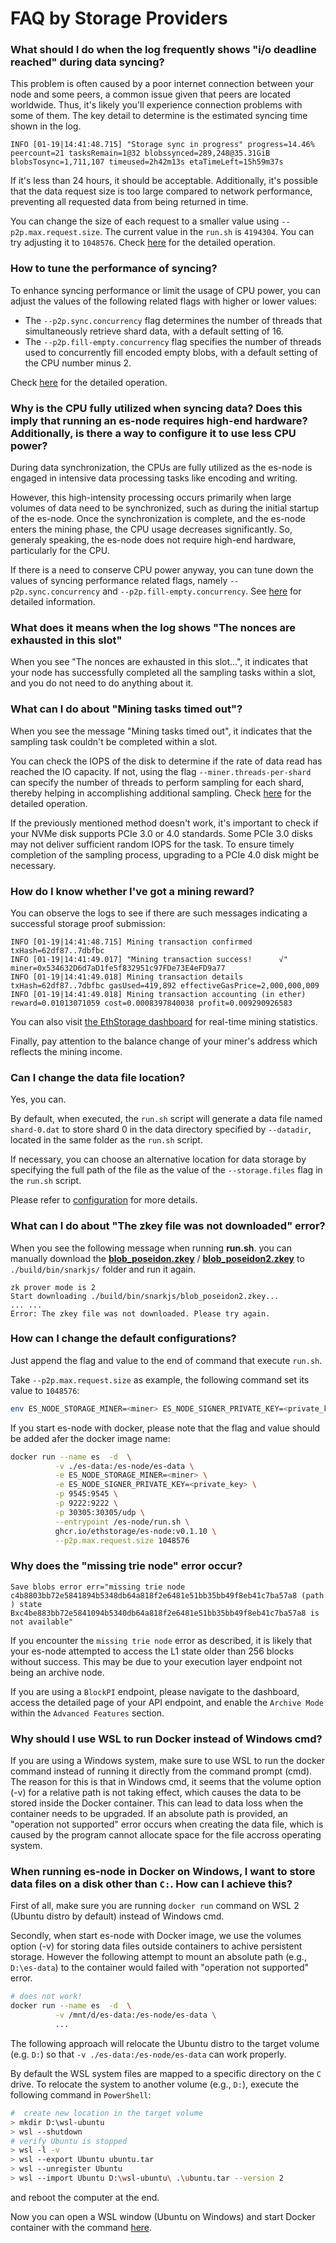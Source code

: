 # FAQ by Storage Providers


### What should I do when the log frequently shows "i/o deadline reached" during data syncing?

This problem is often caused by a poor internet connection between your node and some peers, a common issue given that peers are located worldwide. Thus, it's likely you'll experience connection problems with some of them. The key detail to determine is the estimated syncing time shown in the log.
```
INFO [01-19|14:41:48.715] "Storage sync in progress" progress=14.46% peercount=21 tasksRemain=1@32 blobssynced=289,248@35.31GiB blobsTosync=1,711,107 timeused=2h42m13s etaTimeLeft=15h59m37s
```
If it's less than 24 hours, it should be acceptable. Additionally, it's possible that the data request size is too large compared to network performance, preventing all requested data from being returned in time.

You can change the size of each request to a smaller value using `--p2p.max.request.size`. 
The current value in the `run.sh` is `4194304`. You can try adjusting it to `1048576`. Check [here](#how-can-i-change-the-default-configurations) for the detailed operation.

### How to tune the performance of syncing? 

To enhance syncing performance or limit the usage of CPU power, you can adjust the values of the following related flags with higher or lower values:

- The `--p2p.sync.concurrency` flag determines the number of threads that simultaneously retrieve shard data, with a default setting of 16.
- The `--p2p.fill-empty.concurrency` flag specifies the number of threads used to concurrently fill encoded empty blobs, with a default setting of the CPU number minus 2.

Check [here](#how-can-i-change-the-default-configurations) for the detailed operation.

### Why is the CPU fully utilized when syncing data? Does this imply that running an es-node requires high-end hardware? Additionally, is there a way to configure it to use less CPU power?

During data synchronization, the CPUs are fully utilized as the es-node is engaged in intensive data processing tasks like encoding and writing.

However, this high-intensity processing occurs primarily when large volumes of data need to be synchronized, such as during the initial startup of the es-node. Once the synchronization is complete, and the es-node enters the mining phase, the CPU usage decreases significantly. So, generaly speaking, the es-node does not require high-end hardware, particularly for the CPU.

If there is a need to conserve CPU power anyway, you can tune down the values of syncing performance related flags, namely `--p2p.sync.concurrency` and `--p2p.fill-empty.concurrency`. See [here](#how-to-tune-the-performance-of-syncing) for detailed information.

### What does it means when the log shows "The nonces are exhausted in this slot"

When you see "The nonces are exhausted in this slot...", it indicates that your node has successfully completed all the sampling tasks within a slot, and you do not need to do anything about it. 

### What can I do about "Mining tasks timed out"? 

When you see the message "Mining tasks timed out", it indicates that the sampling task couldn't be completed within a slot. 

You can check the IOPS of the disk to determine if the rate of data read has reached the IO capacity. 
If not, using the flag `--miner.threads-per-shard` can specify the number of threads to perform sampling for each shard, thereby helping in accomplishing additional sampling. Check [here](#how-can-i-change-the-default-configurations) for the detailed operation.

If the previously mentioned method doesn't work, it's important to check if your NVMe disk supports PCIe 3.0 or 4.0 standards. Some PCIe 3.0 disks may not deliver sufficient random IOPS for the task. To ensure timely completion of the sampling process, upgrading to a PCIe 4.0 disk might be necessary.

### How do I know whether I've got a mining reward?

You can observe the logs to see if there are such messages indicating a successful storage proof submission:

```
INFO [01-19|14:41:48.715] Mining transaction confirmed             txHash=62df87..7dbfbc
INFO [01-19|14:41:49.017] "Mining transaction success!      √"     miner=0x534632D6d7aD1fe5f832951c97FDe73E4eFD9a77
INFO [01-19|14:41:49.018] Mining transaction details               txHash=62df87..7dbfbc gasUsed=419,892 effectiveGasPrice=2,000,000,009
INFO [01-19|14:41:49.018] Mining transaction accounting (in ether) reward=0.01013071059 cost=0.0008397840038 profit=0.009290926583

```

You can also visit [the EthStorage dashboard](http://grafana.ethstorage.io) for real-time mining statistics.

Finally, pay attention to the balance change of your miner's address which reflects the mining income.

### Can I change the data file location?

Yes, you can. 

By default, when executed, the `run.sh` script will generate a data file named `shard-0.dat` to store shard 0 in the data directory specified by `--datadir`, located in the same folder as the `run.sh` script.

If necessary, you can choose an alternative location for data storage by specifying the full path of the file as the value of the `--storage.files` flag in the `run.sh` script.

Please refer to [configuration](/storage-provider-guide/configuration.md) for more details.

### What can I do about "The zkey file was not downloaded" error?

When you see the following message when running **run.sh**. you can manually download the [**blob_poseidon.zkey**](https://drive.google.com/file/d/1ZLfhYeCXMnbk6wUiBADRAn1mZ8MI_zg-/view) / [**blob_poseidon2.zkey**](https://drive.google.com/file/d/1G7LmOx7hNE5GHc-M6yOjVB3ZZ4J6xUYO/view) to `./build/bin/snarkjs/` folder and run it again. 
```
zk prover mode is 2
Start downloading ./build/bin/snarkjs/blob_poseidon2.zkey...
... ...
Error: The zkey file was not downloaded. Please try again.
```

### How can I change the default configurations?

Just append the flag and value to the end of command that execute `run.sh`.

Take `--p2p.max.request.size` as example, the following command set its value to `1048576`:

```sh
env ES_NODE_STORAGE_MINER=<miner> ES_NODE_SIGNER_PRIVATE_KEY=<private_key> ./run.sh --p2p.max.request.size 1048576
```
If you start es-node with docker, please note that the flag and value should be added afer the docker image name:

```sh
docker run --name es  -d  \
          -v ./es-data:/es-node/es-data \
          -e ES_NODE_STORAGE_MINER=<miner> \
          -e ES_NODE_SIGNER_PRIVATE_KEY=<private_key> \
          -p 9545:9545 \
          -p 9222:9222 \
          -p 30305:30305/udp \
          --entrypoint /es-node/run.sh \
          ghcr.io/ethstorage/es-node:v0.1.10 \
          --p2p.max.request.size 1048576
```

### Why does the "missing trie node" error occur?


```
Save blobs error err="missing trie node c4b8803bb72e5841894b5348db64a818f2e6481e51bb35bb49f8eb41c7ba57a8 (path ) state Bxc4be883bb72e5841094b5340db64a818f2e6481e51bb35bb49f8eb41c7ba57a8 is not available"
```
If you encounter the `missing trie node` error as described, it is likely that your es-node attempted to access the L1 state older than 256 blocks without success. This may be due to your execution layer endpoint not being an archive node.

If you are using a `BlockPI` endpoint, please navigate to the dashboard, access the detailed page of your API endpoint, and enable the `Archive Mode` within the `Advanced Features` section.


### Why should I use WSL to run Docker instead of Windows cmd? 

If you are using a Windows system, make sure to use WSL to run the docker command instead of running it directly from the command prompt (cmd). The reason for this is that in Windows cmd, it seems that the volume option (-v) for a relative path is not taking effect, which causes the data to be stored inside the Docker container. This can lead to data loss when the container needs to be upgraded. If an absolute path is provided, an "operation not supported" error occurs when creating the data file, which is caused by the program cannot allocate space for the file accross operating system.

### When running es-node in Docker on Windows, I want to store data files on a disk other than `C:`. How can I achieve this?

First of all, make sure you are running `docker run` command on WSL 2 (Ubuntu distro by default) instead of Windows cmd. 

Secondly, when start es-node with Docker image, we use the volumes option (-v) for storing data files outside containers to achive persistent storage. However the following attempt to mount an absolute path (e.g., `D:\es-data`) to the container would failed with "operation not supported" error.

```sh
# does not work!
docker run --name es  -d  \
          -v /mnt/d/es-data:/es-node/es-data \
          ...
```

The following approach will relocate the Ubuntu distro to the target volume (e.g. `D:`) so that `-v ./es-data:/es-node/es-data` can work properly.

By default the WSL system files are mapped to a specific directory on the `C` drive. To relocate the system to another volume (e.g., `D:`), execute the following command in `PowerShell`:

```sh
#  create new location in the target volume
> mkdir D:\wsl-ubuntu 
> wsl --shutdown
# verify Ubuntu is stopped
> wsl -l -v 
> wsl --export Ubuntu ubuntu.tar  
> wsl --unregister Ubuntu
> wsl --import Ubuntu D:\wsl-ubuntu\ .\ubuntu.tar --version 2
```
and reboot the computer at the end.


Now you can open a WSL window (Ubuntu on Windows) and start Docker container with the command [here](/storage-provider-guide/tutorials.md#from-a-docker-image).
